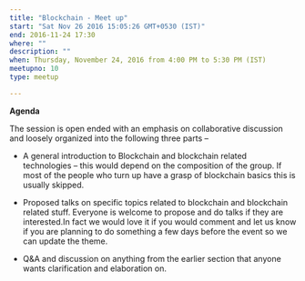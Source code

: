 ```yaml
---
title: "Blockchain - Meet up"
start: "Sat Nov 26 2016 15:05:26 GMT+0530 (IST)"
end: 2016-11-24 17:30
where: ""
description: ""
when: Thursday, November 24, 2016 from 4:00 PM to 5:30 PM (IST)
meetupno: 10
type: meetup

---
```


**Agenda**   

The session is open ended with an emphasis on collaborative discussion and loosely organized into the following three parts –  

* A general introduction to Blockchain and blockchain related technologies – this would depend on the composition of the group. If most of the people who turn up have a grasp of blockchain basics this is usually skipped.

* Proposed talks on specific topics related to blockchain and blockchain related stuff. Everyone is welcome to propose and do talks if they are interested.In fact we would love it if you would comment and let us know if you are planning to do something a few days before the event so we can update the theme.

* Q&A and discussion on anything from the earlier section that anyone wants clarification and elaboration on.
